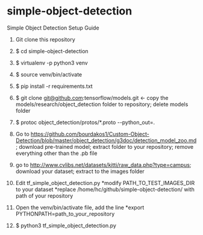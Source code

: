 # simple-object-detection

Simple Object Detection Setup Guide

1. Git clone this repository 
2. $ cd simple-object-detection 
3. $ virtualenv -p python3 venv 
4. $ source venv/bin/activate 
5. $ pip install -r requirements.txt 
6. $ git clone git@github.com:tensorflow/models.git <- copy the models/research/object_detection folder to repository; 
delete models folder
7. $ protoc object_detection/protos/*.proto --python_out=. 
8. Go to https://github.com/bourdakos1/Custom-Object-Detection/blob/master/object_detection/g3doc/detection_model_zoo.md; download pre-trained model; extract folder to your repository; remove everything other than the .pb file
        
9. go to http://www.cvlibs.net/datasets/kitti/raw_data.php?type=campus; download your dataset; extract to the images folder
10. Edit tf_simple_object_detection.py
  *modify PATH_TO_TEST_IMAGES_DIR to your dataset
  *replace /home/hc/github/simple-object-detection/ with path of your repository
11. Open the venv/bin/activate file, add the line
  *export PYTHONPATH=path_to_your_repository

12. $ python3 tf_simple_object_detection.py 
